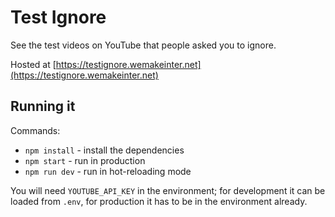 # Test Ignore
See the test videos on YouTube that people asked you to ignore.

Hosted at [https://testignore.wemakeinter.net](https://testignore.wemakeinter.net)

## Running it
Commands:
* `npm install` - install the dependencies
* `npm start` - run in production
* `npm run dev` - run in hot-reloading mode

You will need `YOUTUBE_API_KEY` in the environment; for development it can be loaded from `.env`,
for production it has to be in the environment already.
